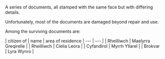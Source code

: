 A series of documents, all stamped with the same face but with differing details.

Unfortunately, most of the documents are damaged beyond repair and use.

Among the surviving documents are:

| citizen of | name | area of residence
| --- | --- |
| Rheilliwch | Maelyrra Greqirelle |
| Rheilliwch | Cielia Leora |
| Cyfandirol | Myrrh Yllarel |
| Brokvar | Lyra Wynro |
